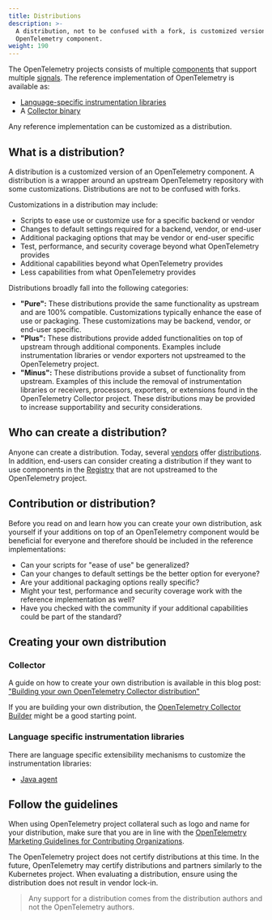 ```yaml
---
title: Distributions
description: >-
  A distribution, not to be confused with a fork, is customized version of an
  OpenTelemetry component.
weight: 190
---
```


The OpenTelemetry projects consists of multiple [components](../components) that
support multiple [signals](../signals). The reference implementation of
OpenTelemetry is available as:

- [Language-specific instrumentation libraries](../instrumentation)
- A [Collector binary](/docs/concepts/components/#collector)

Any reference implementation can be customized as a distribution.

## What is a distribution?

A distribution is a customized version of an OpenTelemetry component. A
distribution is a wrapper around an upstream OpenTelemetry repository with
some customizations. Distributions are not to be confused with forks.

Customizations in a distribution may include:

- Scripts to ease use or customize use for a specific backend or vendor
- Changes to default settings required for a backend, vendor, or end-user
- Additional packaging options that may be vendor or end-user specific
- Test, performance, and security coverage beyond what OpenTelemetry provides
- Additional capabilities beyond what OpenTelemetry provides
- Less capabilities from what OpenTelemetry provides

Distributions broadly fall into the following categories:

- **"Pure":** These distributions provide the same functionality as upstream and
  are 100% compatible. Customizations typically enhance the ease of use or
  packaging. These customizations may be backend, vendor, or end-user specific.
- **"Plus":** These distributions provide added functionalities on top of
  upstream through additional components. Examples include instrumentation
  libraries or vendor exporters not upstreamed to the OpenTelemetry project.
- **"Minus":** These distributions provide a subset of functionality from
  upstream. Examples of this include the removal of instrumentation
  libraries or receivers, processors, exporters, or extensions found in the
  OpenTelemetry Collector project. These distributions may be provided to
  increase supportability and security considerations.

## Who can create a distribution?

Anyone can create a distribution. Today, several
[vendors](/ecosystem/vendors/) offer [distributions](/ecosystem/distributions/).
In addition, end-users can consider creating a distribution if they want to use
components in the [Registry](/ecosystem/registry/) that are not upstreamed to
the OpenTelemetry project.

## Contribution or distribution?

Before you read on and learn how you can create your own distribution, ask
yourself if your additions on top of an OpenTelemetry component would be
beneficial for everyone and therefore should be included in the reference
implementations:

- Can your scripts for "ease of use" be generalized?
- Can your changes to default settings be the better option for everyone?
- Are your additional packaging options really specific?
- Might your test, performance and security coverage work with the reference
  implementation as well?
- Have you checked with the community if your additional capabilities could be
  part of the standard?

## Creating your own distribution

### Collector

A guide on how to create your own distribution is available in this blog post:
["Building your own OpenTelemetry Collector distribution"](https://medium.com/p/42337e994b63)

If you are building your own distribution, the
[OpenTelemetry Collector Builder](https://github.com/open-telemetry/opentelemetry-collector/tree/main/cmd/builder)
might be a good starting point.

### Language specific instrumentation libraries

There are language specific extensibility mechanisms to customize the
instrumentation libraries:

- [Java agent](/docs/zero-code/java/agent/extensions)

## Follow the guidelines

When using OpenTelemetry project collateral such as logo and name for your
distribution, make sure that you are in line with the [OpenTelemetry Marketing
Guidelines for Contributing Organizations][guidelines].

The OpenTelemetry project does not certify distributions at this time. In the
future, OpenTelemetry may certify distributions and partners similarly to the
Kubernetes project. When evaluating a distribution, ensure using the
distribution does not result in vendor lock-in.

> Any support for a distribution comes from the distribution authors and not the
> OpenTelemetry authors.

[guidelines]:
  https://github.com/open-telemetry/community/blob/main/marketing-guidelines.md
